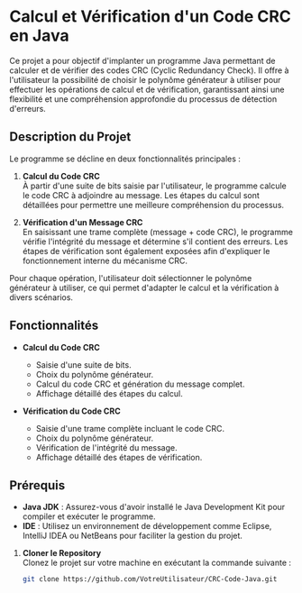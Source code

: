 # Calcul et Vérification d'un Code CRC en Java

Ce projet a pour objectif d'implanter un programme Java permettant de calculer et de vérifier des codes CRC (Cyclic Redundancy Check). Il offre à l'utilisateur la possibilité de choisir le polynôme générateur à utiliser pour effectuer les opérations de calcul et de vérification, garantissant ainsi une flexibilité et une compréhension approfondie du processus de détection d'erreurs.

## Description du Projet

Le programme se décline en deux fonctionnalités principales :

1. **Calcul du Code CRC**  
   À partir d'une suite de bits saisie par l'utilisateur, le programme calcule le code CRC à adjoindre au message. Les étapes du calcul sont détaillées pour permettre une meilleure compréhension du processus.

2. **Vérification d'un Message CRC**  
   En saisissant une trame complète (message + code CRC), le programme vérifie l'intégrité du message et détermine s'il contient des erreurs. Les étapes de vérification sont également exposées afin d'expliquer le fonctionnement interne du mécanisme CRC.

Pour chaque opération, l'utilisateur doit sélectionner le polynôme générateur à utiliser, ce qui permet d'adapter le calcul et la vérification à divers scénarios.

## Fonctionnalités

- **Calcul du Code CRC**
  - Saisie d'une suite de bits.
  - Choix du polynôme générateur.
  - Calcul du code CRC et génération du message complet.
  - Affichage détaillé des étapes du calcul.

- **Vérification du Code CRC**
  - Saisie d'une trame complète incluant le code CRC.
  - Choix du polynôme générateur.
  - Vérification de l'intégrité du message.
  - Affichage détaillé des étapes de vérification.

## Prérequis

- **Java JDK** : Assurez-vous d'avoir installé le Java Development Kit pour compiler et exécuter le programme.
- **IDE** : Utilisez un environnement de développement comme Eclipse, IntelliJ IDEA ou NetBeans pour faciliter la gestion du projet.


1. **Cloner le Repository**  
   Clonez le projet sur votre machine en exécutant la commande suivante :
   ```bash
   git clone https://github.com/VotreUtilisateur/CRC-Code-Java.git
